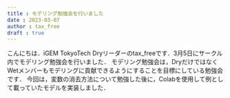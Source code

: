 ```yaml
---
title : モデリング勉強会を行いました
date : 2023-03-07
author : tax_free
draft : true
---
```


こんにちは．iGEM TokyoTech Dryリーダーのtax_freeです．3月5日にサークル内でモデリング勉強会を行いました．
モデリング勉強会は，DryだけではなくWetメンバーもモデリングに貢献できるようにすることを目標にしている勉強会です．
今回は，変数の消去方法について勉強した後に，Colabを使用して例として載っていたモデルを実装しました．

<figure src="/img/post/230307_re.png" title="" caption="勉強会の風景" width="500px" caption-position="bottom" caption-effect="fade"></figure>
